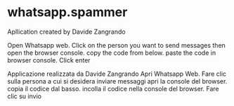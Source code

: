 # whatsapp.spammer

Apllication created by Davide Zangrando

Open Whatsapp web.
Click on the person you want to send messages
then open the browser console.
copy the code from below.
paste the code in browser console.
Click enter

Applicazione realizzata da Davide Zangrando
Apri Whatsapp Web. 
Fare clic sulla persona a cui si desidera inviare messaggi 
apri la console del browser.
copia il codice dal basso. 
incolla il codice nella console del browser. 
Fare clic su invio


